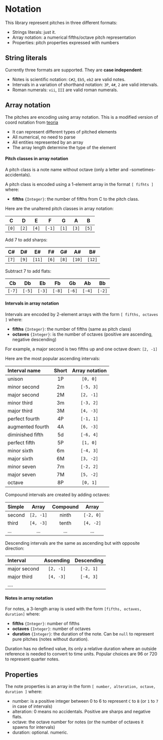 # Notation

This library represent pitches in three different formats:

- Strings literals: just it.
- Array notation: a numerical fifths/octave pitch representation
- Properties: pitch properties expressed with numbers

## String literals

Currently three formats are supported. They are __case independent__:

- Notes is scientific notation: `C#2`, `Eb5`, `eb2` are valid notes.
- Intervals in a variation of shorthand notation: `3P`, `4#`, `2` are valid intervals.
- Roman numerals: `vii`, `III` are valid roman numerals.

## Array notation

The pitches are encoding using array notation. This is a modified version of coord notation from [teoria](https://github.com/saebekassebil/teoria)

- It can represent different types of pitched elements
- All numerical, no need to parse
- All entities represented by an array
- The array length determine the type of the element

#### Pitch classes in array notation

A pitch class is a note name without octave (only a letter and -sometimes- accidentals).

A pitch class is encoded using a 1-element array in the format `[ fifhts ]` where:

- __fifths__ `{Integer}`: the number of fifths from C to the pitch class.

Here are the unaltered pitch classes in array notation:

| C | D | E | F | G | A | B |
|:-:|:-:|:-:|:-:|:-:|:-:|:-:|
| ` [0] `| ` [2] `| ` [4] `| ` [-1] `| ` [1] `| ` [3] `| ` [5] `|

Add 7 to add sharps:

| C# | D# | E# | F# | G# | A# | B# |
|:-:|:-:|:-:|:-:|:-:|:-:|:-:|
| ` [7] ` | ` [9] ` | ` [11] ` | ` [6] ` | ` [8] ` | ` [10] ` | ` [12] ` |


Subtract 7 to add flats:

| Cb | Db | Eb | Fb | Gb | Ab | Bb |
|:-:|:-:|:-:|:-:|:-:|:-:|:-:|
| ` [-7] ` | ` [-5] ` | ` [-3] ` | ` [-8] ` | ` [-6] ` | ` [-4] ` | ` [-2] ` |

#### Intervals in array notation

Intervals are encoded by 2-element arrays with the form `[ fifths, octaves ]` where:

- __fifths__ `{Integer}`: the number of fifths (same as pitch class)
- __octaves__ `{Integer}`: is the number of octaves (positive are ascending, negative descending)

For example, a major second is two fifths up and one octave down: `[2, -1]`


Here are the most popular ascending intervals:

| Interval name | Short | Array notation |
| :-- | :-: | :-: |
| unison | 1P | `[0, 0]` |
| minor second | 2m | `[-5, 3]` |
| major second | 2M | `[2, -1]` |
| minor third | 3m | `[-3, 2]` |
| major third | 3M | `[4, -3]` |
| perfect fourth | 4P | `[-1, 1]` |
| augmented fourth | 4A | `[6, -3]` |
| diminished fifth | 5d | `[-6, 4]` |
| perfect fifth | 5P | `[1, 0]` |
| minor sixth | 6m | `[-4, 3]` |
| major sixth | 6M | `[3, -2]` |
| minor seven | 7m | `[-2, 2]` |
| major seven | 7M | `[5, -2]` |
| octave | 8P | `[0, 1]` |

Compound intervals are created by adding octaves:

| Simple | Array | Compound | Array |
| :-- | :-: | :-: | :-: |
| second | `[2, -1]` | ninth | `[-2, 0]`
| third | `[4, -3]` | tenth | `[4, -2]`
| ... | ... | ... | ... |


Descending intervals are the same as ascending but with opposite direction:

| Interval | Ascending | Descending |
| :-- | :-: | :-: |
| major second | `[2, -1]` | `[-2, 1]`
| major third | `[4, -3]` | `[-4, 3]`
| .... | | ||

#### Notes in array notation

For notes, a 3-length array is used with the form `[fifths, octaves, duration]` where:

- __fifths__ `{Integer}`: number of fifths
- __octaves__ `{Integer}`: number of octaves
- __duration__ `{Integer}`: the duration of the note. Can be `null` to represent pure pitches (notes without duration).

Duration has no defined value, its only a relative duration where an outside reference is needed to convert to time units. Popular choices are 96 or 720 to represent quarter notes.

## Properties

The note properties is an array in the form `[ number, alteration, octave, duration ]` where:

- number: is a positive integer between 0 to 6 to represent `C` to `B` (or `1` to `7` in case of intervals)
- alteration: 0 means no accidentals. Positive are sharps and negative flats.
- octave: the octave number for notes (or the number of octaves it spawns for intervals)
- duration: optional. numeric.
